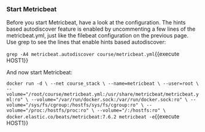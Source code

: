 ### Start Metricbeat

Before you start Metricbeat, have a look at the configuration.  The hints based autodiscover feature is enabled by uncommenting a few lines of the metricbeat.yml, just  like the filebeat configuration on the previous page.  Use grep to see the lines that enable hints based autodiscover:

`grep -A4 metricbeat.autodiscover course/metricbeat.yml`{{execute HOST1}}

And now start Metricbeat:

`docker run -d \
--net course_stack \
--name=metricbeat \
--user=root \
--volume="/root/course/metricbeat.yml:/usr/share/metricbeat/metricbeat.yml:ro" \
--volume="/var/run/docker.sock:/var/run/docker.sock:ro" \
--volume="/sys/fs/cgroup:/hostfs/sys/fs/cgroup:ro" \
--volume="/proc:/hostfs/proc:ro" \
--volume="/:/hostfs:ro" \
docker.elastic.co/beats/metricbeat:7.6.2 metricbeat -e`{{execute HOST1}}

